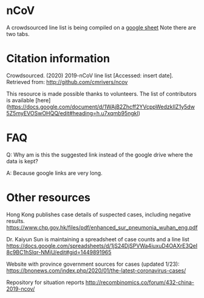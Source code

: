 # nCoV

A crowdsourced line list is being compiled on a [google sheet](https://docs.google.com/spreadsheets/d/1lA1Q73U6PhWMmnuZlTfooYjKKQsYUn7x5NrL1Oxi8vw/edit#gid=0) Note there are two tabs.

# Citation information

Crowdsourced. (2020) 2019-nCoV line list [Accessed: insert date]. Retrieved from: http://github.com/cmrivers/ncov

This resource is made possible thanks to volunteers. The list of contributors is available [here] (https://docs.google.com/document/d/1WAjB2Zhcff2YVcppWedzkIlZ1y5dw5Z5myEVOSwOHQQ/edit#heading=h.u7xqmb95ngkl)

# FAQ 

Q: Why am is this the suggested link instead of the google drive where the data is kept?

A: Because google links are very long.

# Other resources

Hong Kong publishes case details of suspected cases, including negative results.
https://www.chp.gov.hk/files/pdf/enhanced_sur_pneumonia_wuhan_eng.pdf

Dr. Kaiyun Sun is maintaining a spreadsheet of case counts and a line list
https://docs.google.com/spreadsheets/d/1jS24DjSPVWa4iuxuD4OAXrE3QeI8c9BC1hSlqr-NMiU/edit#gid=1449891965

Website with province government sources for cases (updated 1/23): 
https://bnonews.com/index.php/2020/01/the-latest-coronavirus-cases/

Repository for situation reports
http://recombinomics.co/forum/432-china-2019-ncov/
